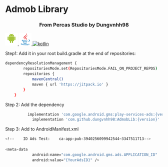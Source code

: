 # Admob Library
<h3 align="center">From Percas Studio by Dungvnhh98</h3>

<p align="left"> <a href="https://developer.android.com" target="_blank" rel="noreferrer"> <img src="https://raw.githubusercontent.com/devicons/devicon/master/icons/android/android-original-wordmark.svg" alt="android" width="40" height="40"/> </a> <a href="https://www.java.com" target="_blank" rel="noreferrer"> <img src="https://raw.githubusercontent.com/devicons/devicon/master/icons/java/java-original.svg" alt="java" width="40" height="40"/> </a> <a href="https://kotlinlang.org" target="_blank" rel="noreferrer"> <img src="https://www.vectorlogo.zone/logos/kotlinlang/kotlinlang-icon.svg" alt="kotlin" width="40" height="40"/> </a> </p>



Step1: Add it in your root build.gradle at the end of repositories:
```bash
dependencyResolutionManagement {
		repositoriesMode.set(RepositoriesMode.FAIL_ON_PROJECT_REPOS)
		repositories {
			mavenCentral()
			maven { url 'https://jitpack.io' }
		}
	}
```


Step 2: Add the dependency
```bash
          implementation 'com.google.android.gms:play-services-ads:{version}'
	        implementation 'com.github.dungvnhh98:AdmobLib:{version}'
```

Step 3: Add to AndroidManifest.xml
```bash
<!--    ID Ads Test:    ca-app-pub-3940256099942544~3347511713-->

<meta-data
            android:name="com.google.android.gms.ads.APPLICATION_ID"
            android:value="{YourAdsID}" />
```





